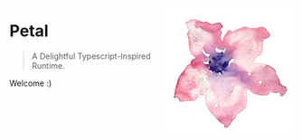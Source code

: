 <img src="static/petal.jpeg" alt="petal logo" align="right"></img>
# Petal

> A Delightful Typescript-Inspired Runtime.

Welcome :)